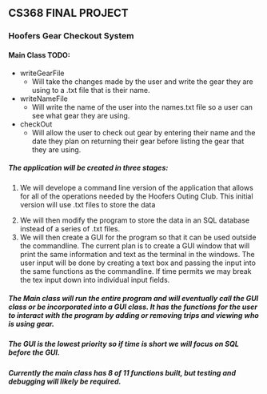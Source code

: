 ## CS368 FINAL PROJECT
### Hoofers Gear Checkout System
#### Main Class TODO:
 - writeGearFile
    * Will take the changes made by the user and write the gear they are using to a .txt file that is their name.
 - writeNameFile
    * Will write the name of the user into the names.txt file so a user can see what gear they are using.
 - checkOut
    * Will allow the user to check out gear by entering their name and the date they plan on returning their gear before listing the gear that they are using.
##### The application will be created in three stages:
1) We will develope a command line version of the application that allows for all of the operations needed by the Hoofers Outing Club. This initial version will use .txt files to store the data
2. We will then modify the program to store the data in an SQL database instead of a series of .txt files.
3. We will then create a GUI for the program so that it can be used outside the commandline. The current plan is to create a GUI window that will print the same information and text as the terminal in the windows. The user input will be done by creating a text box and passing the input into the same functions as the commandline. If time permits we may break the tex input down into individual input fields.
##### The Main class will run the entire program and will eventually call the GUI class or be incorporated into a GUI class. It has the functions for the user to interact with the program by adding or removing trips and viewing who is using gear.
##### The GUI is the lowest priority so if time is short we will focus on SQL before the GUI.
##### Currently the main class has 8 of 11 functions built, but testing and debugging will likely be required.
